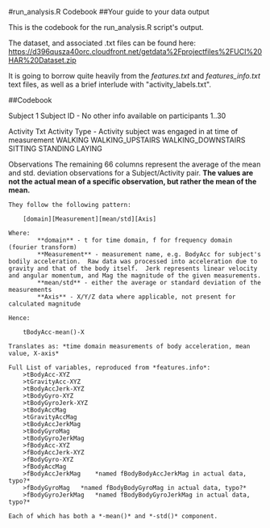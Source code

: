 #run_analysis.R Codebook
##Your guide to your data output

This is the codebook for the run_analysis.R script's output.  

The dataset, and associated .txt files can be found here: https://d396qusza40orc.cloudfront.net/getdata%2Fprojectfiles%2FUCI%20HAR%20Dataset.zip

It is going to borrow quite heavily from the *features.txt* and *features_info.txt* text files, as well as 
a brief interlude with "activity_labels.txt".

##Codebook

Subject	1
	Subject ID - No other info available on participants
	1..30
	
Activity	Txt
	Activity Type - Activity subject was engaged in at time of measurement
		WALKING
		WALKING_UPSTAIRS
		WALKING_DOWNSTAIRS
		SITTING
		STANDING
		LAYING
		
Observations
	The remaining 66 columns represent the average of the mean and std. deviation observations for a Subject/Activity pair.  **The values are not the actual mean of a specific observation, but rather the mean of the mean.**
	
	They follow the following pattern:

```
	[domain][Measurement][mean/std][Axis]
```

	Where:
			**domain** - t for time domain, f for frequency domain (fourier transform)
			**Measurement** - measurement name, e.g. BodyAcc for subject's bodily acceleration.  Raw data was processed into acceleration due to gravity and that of the body itself.  Jerk represents linear velocity and angular momentum, and Mag the magnitude of the given measurements.
			**mean/std** - either the average or standard deviation of the measurements 
			**Axis** - X/Y/Z data where applicable, not present for calculated magnitude
		
	Hence:

		tBodyAcc-mean()-X
		
	Translates as: *time domain measurements of body acceleration, mean value, X-axis*

	Full List of variables, reproduced from *features.info*:
		>tBodyAcc-XYZ
		>tGravityAcc-XYZ
		>tBodyAccJerk-XYZ
		>tBodyGyro-XYZ
		>tBodyGyroJerk-XYZ
		>tBodyAccMag
		>tGravityAccMag
		>tBodyAccJerkMag
		>tBodyGyroMag
		>tBodyGyroJerkMag
		>fBodyAcc-XYZ
		>fBodyAccJerk-XYZ
		>fBodyGyro-XYZ
		>fBodyAccMag
		>fBodyAccJerkMag	*named fBodyBodyAccJerkMag in actual data, typo?*
		>fBodyGyroMag	*named fBodyBodyGyroMag in actual data, typo?*
		>fBodyGyroJerkMag	*named fBodyBodyGyroJerkMag in actual data, typo?*
		
	Each of which has both a *-mean()* and *-std()* component.